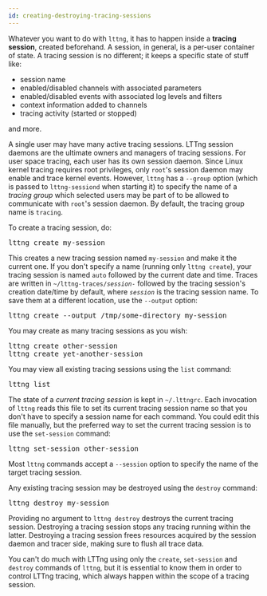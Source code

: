 ```yaml
---
id: creating-destroying-tracing-sessions
---
```


Whatever you want to do with `lttng`, it has to happen inside a
**tracing session**, created beforehand. A session, in general, is a
per-user container of state. A tracing session is no different; it
keeps a specific state of stuff like:

  * session name
  * enabled/disabled channels with associated parameters
  * enabled/disabled events with associated log levels and filters
  * context information added to channels
  * tracing activity (started or stopped)

and more.

A single user may have many active tracing sessions. LTTng session
daemons are the ultimate owners and managers of tracing sessions. For
user space tracing, each user has its own session daemon. Since Linux
kernel tracing requires root privileges, only `root`'s session daemon
may enable and trace  kernel events. However, `lttng` has a `--group`
option (which is passed to `lttng-sessiond` when starting it) to
specify the name of a _tracing group_ which selected users may be part
of to be allowed to communicate with `root`'s session daemon. By
default, the tracing group name is `tracing`.

To create a tracing session, do:

<pre class="term">
lttng create my-session
</pre>

This creates a new tracing session named `my-session` and make it
the current one. If you don't specify a name (running only
`lttng create`), your tracing session is named `auto` followed by the
current date and time. Traces
are written in <code>~/lttng-traces/<em>session</em>-</code> followed
by the tracing session's creation date/time by default, where
<code><em>session</em></code> is the tracing session name. To save them
at a different location, use the `--output` option:

<pre class="term">
lttng create --output /tmp/some-directory my-session
</pre>

You may create as many tracing sessions as you wish:

<pre class="term">
lttng create other-session
lttng create yet-another-session
</pre>

You may view all existing tracing sessions using the `list` command:

<pre class="term">
lttng list
</pre>

The state of a _current tracing session_ is kept in `~/.lttngrc`. Each
invocation of `lttng` reads this file to set its current tracing
session name so that you don't have to specify a session name for each
command. You could edit this file manually, but the preferred way to
set the current tracing session is to use the `set-session` command:

<pre class="term">
lttng set-session other-session
</pre>

Most `lttng` commands accept a `--session` option to specify the name
of the target tracing session.

Any existing tracing session may be destroyed using the `destroy`
command:

<pre class="term">
lttng destroy my-session
</pre>

Providing no argument to `lttng destroy` destroys the current
tracing session. Destroying a tracing session stops any tracing
running within the latter. Destroying a tracing session frees resources
acquired by the session daemon and tracer side, making sure to flush
all trace data.

You can't do much with LTTng using only the `create`, `set-session`
and `destroy` commands of `lttng`, but it is essential to know them in
order to control LTTng tracing, which always happen within the scope of
a tracing session.
